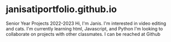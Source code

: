 # janisatiportfolio.github.io
Senior Year Projects 2022-2023
Hi, I'm Janis.
I'm interested in video editing and cats.
I'm currently learning html, Javascript, and Python
I'm looking to collaborate on projects with other classmates.
I can be reached at Github
